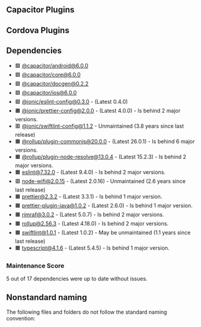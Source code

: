 ## Capacitor Plugins

## Cordova Plugins

## Dependencies

- 🟩 [@capacitor/android@6.0.0](https://github.com/ionic-team/capacitor.git)
- 🟩 [@capacitor/core@6.0.0](https://github.com/ionic-team/capacitor.git)
- 🟩 [@capacitor/docgen@0.2.2](https://github.com/ionic-team/capacitor-docgen.git)
- 🟩 [@capacitor/ios@6.0.0](https://github.com/ionic-team/capacitor.git)
- 🟩 [@ionic/eslint-config@0.3.0](https://github.com/ionic-team/eslint-config.git) - (Latest 0.4.0)
- 🟧 [@ionic/prettier-config@2.0.0](https://github.com/ionic-team/prettier-config.git) - (Latest 4.0.0) - Is behind 2 major versions.
- 🟥 [@ionic/swiftlint-config@1.1.2](https://github.com/ionic-team/swiftlint-config.git) - Unmaintained (3.8 years since last release)
- 🟧 [@rollup/plugin-commonjs@20.0.0](https://github.com/rollup/plugins.git) - (Latest 26.0.1) - Is behind 6 major versions.
- 🟧 [@rollup/plugin-node-resolve@13.0.4](https://github.com/rollup/plugins.git) - (Latest 15.2.3) - Is behind 2 major versions.
- 🟧 [eslint@7.32.0](https://github.com/eslint/eslint.git) - (Latest 9.4.0) - Is behind 2 major versions.
- 🟥 [node-wifi@2.0.15](https://github.com/friedrith/node-wifi.git) - (Latest 2.0.16) - Unmaintained (2.6 years since last release)
- 🟧 [prettier@2.3.2](https://github.com/prettier/prettier.git) - (Latest 3.3.1) - Is behind 1 major version.
- 🟧 [prettier-plugin-java@1.0.2](https://github.com/jhipster/prettier-java.git) - (Latest 2.6.0) - Is behind 1 major version.
- 🟧 [rimraf@3.0.2](https://github.com/isaacs/rimraf.git) - (Latest 5.0.7) - Is behind 2 major versions.
- 🟧 [rollup@2.56.3](https://github.com/rollup/rollup.git) - (Latest 4.18.0) - Is behind 2 major versions.
- 🟧 [swiftlint@1.0.1](https://github.com/ionic-team/swiftlint.git) - (Latest 1.0.2) - May be unmaintained (1.1 years since last release)
- 🟧 [typescript@4.1.6](https://github.com/Microsoft/TypeScript.git) - (Latest 5.4.5) - Is behind 1 major version.
### Maintenance Score
5 out of 17 dependencies were up to date without issues.



## Nonstandard naming
The following files and folders do not follow the standard naming convention:

